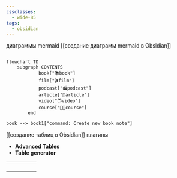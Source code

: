```yaml
---
cssclasses:
  - wide-85
tags:
  - obsidian
---
```

диаграммы mermaid
[[создание диаграмм mermaid в Obsidian]]
```mermaid

flowchart TD
	subgraph CONTENTS
		    book["📚book"]
		    film["🎬film"]
		    podcast["📻podcast"]
		    article["🧾article"]
		    video["📺video"]
		    course["🧑‍🏫course"]
		end

book --> book1["command: Create new book note"]

```

[[создание таблиц в Obsidian]]
плагины
- **Advanced Tables**
- **Table generator**

|     |     |     |     |     |
| :-- | :-- | :-- | :-- | :-- |
|     |     |     |     |     |
|     |     |     |     |     |
|     |     |     |     |     |
|     |     |     |     |     |